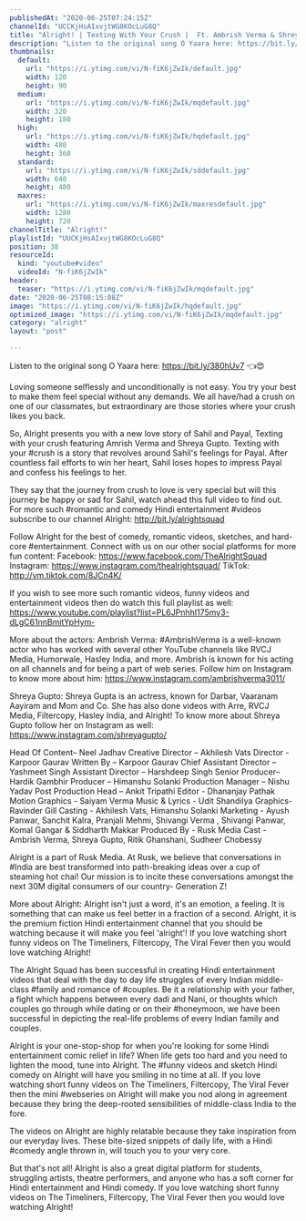 ```yaml
---
publishedAt: "2020-06-25T07:24:15Z"
channelId: "UCCKjHsAIxvjtWG8KOcLuG8Q"
title: "Alright! | Texting With Your Crush |  Ft. Ambrish Verma & Shreya Gupto"
description: "Listen to the original song O Yaara here: https://bit.ly/380hUv7 👈😍\n\nLoving someone selflessly and unconditionally is not easy. You try your best to make them feel special without any demands. We all have/had a crush on one of our classmates, but extraordinary are those stories where your crush likes you back.\n\nSo, Alright presents you with a new love story of Sahil and Payal, Texting with your crush featuring Amrish Verma and Shreya Gupto. Texting with your #crush is a story that revolves around Sahil's feelings for Payal. After countless fail efforts to win her heart, Sahil loses hopes to impress Payal and confess his feelings to her.\n\nThey say that the journey from crush to love is very special but will this journey be happy or sad for Sahil, watch ahead this full video to find out. For more such #romantic and comedy Hindi entertainment #videos subscribe to our channel Alright: http://bit.ly/alrightsquad\n\nFollow Alright for the best of comedy, romantic videos, sketches, and hard-core #entertainment. Connect with us on our other social platforms for more fun content: Facebook: https://www.facebook.com/TheAlrightSquad Instagram: https://www.instagram.com/thealrightsquad/ TikTok: http://vm.tiktok.com/8JCn4K/\n\nIf you wish to see more such romantic videos, funny videos and entertainment videos then do watch this full playlist as well: https://www.youtube.com/playlist?list=PL6JPnhhI175my3-dLgC61nnBmitYpHym-\n\nMore about the actors:\nAmbrish Verma: #AmbrishVerma is a well-known actor who has worked with several other YouTube channels like RVCJ Media, Humorwale, Hasley India, and more. Ambrish is known for his acting on all channels and for being a part of web series. Follow him on Instagram to know more about him: https://www.instagram.com/ambrishverma3011/\n\nShreya Gupto: Shreya Gupta is an actress, known for Darbar, Vaaranam Aayiram and Mom and Co. She has also done videos with Arre, RVCJ Media, Filtercopy, Hasley India, and Alright! To know more about Shreya Gupto follow her on Instagram as well: https://www.instagram.com/shreyagupto/\n\nHead Of Content– Neel Jadhav\nCreative Director – Akhilesh Vats\nDirector - Karpoor Gaurav\nWritten By – Karpoor Gaurav\nChief Assistant Director – Yashmeet Singh\nAssistant Director – Harshdeep Singh\nSenior Producer– Hardik Gambhir\nProducer – Himanshu Solanki\nProduction Manager – Nishu Yadav\nPost Production Head – Ankit Tripathi\nEditor -  Dhananjay Pathak\nMotion Graphics -  Saiyam Verma\nMusic & Lyrics - Udit Shandilya\nGraphics- Ravinder Gill\nCasting -  Akhilesh Vats, Himanshu Solanki\nMarketing -  Ayush Panwar, Sanchit Kalra, Pranjali Mehmi, Shivangi Verma , Shivangi Panwar, Komal Gangar & Siddharth Makkar\nProduced By - Rusk Media\nCast -  Ambrish Verma, Shreya Gupto, Ritik Ghanshani, Sudheer Chobessy\n\nAlright is a part of Rusk Media. At Rusk, we believe that conversations in #India are best transformed into path-breaking ideas over a cup of steaming hot chai! Our mission is to incite these conversations amongst the next 30M digital consumers of our country- Generation Z!\n\nMore about Alright: Alright isn't just a word, it's an emotion, a feeling. It is something that can make us feel better in a fraction of a second. Alright, it is the premium fiction Hindi entertainment channel that you should be watching because it will make you feel 'alright'! If you love watching short funny videos on The Timeliners, Filtercopy, The Viral Fever then you would love watching Alright!\n\nThe Alright Squad has been successful in creating Hindi entertainment videos that deal with the day to day life struggles of every Indian middle-class #family and romance of #couples. Be it a relationship with your father, a fight which happens between every dadi and Nani, or thoughts which couples go through while dating or on their #honeymoon, we have been successful in depicting the real-life problems of every Indian family and couples.\n\nAlright is your one-stop-shop for when you're looking for some Hindi entertainment comic relief in life? When life gets too hard and you need to lighten the mood, tune into Alright. The #funny videos and sketch Hindi comedy on Alright will have you smiling in no time at all. If you love watching short funny videos on The Timeliners, Filtercopy, The Viral Fever then the mini #webseries on Alright will make you nod along in agreement because they bring the deep-rooted sensibilities of middle-class India to the fore.\n\nThe videos on Alright are highly relatable because they take inspiration from our everyday lives. These bite-sized snippets of daily life, with a Hindi #comedy angle thrown in, will touch you to your very core.\n\nBut that's not all! Alright is also a great digital platform for students, struggling artists, theatre performers, and anyone who has a soft corner for Hindi entertainment and Hindi comedy. If you love watching short funny videos on The Timeliners, Filtercopy, The Viral Fever then you would love watching Alright!"
thumbnails:
  default:
    url: "https://i.ytimg.com/vi/N-fiK6jZwIk/default.jpg"
    width: 120
    height: 90
  medium:
    url: "https://i.ytimg.com/vi/N-fiK6jZwIk/mqdefault.jpg"
    width: 320
    height: 180
  high:
    url: "https://i.ytimg.com/vi/N-fiK6jZwIk/hqdefault.jpg"
    width: 480
    height: 360
  standard:
    url: "https://i.ytimg.com/vi/N-fiK6jZwIk/sddefault.jpg"
    width: 640
    height: 480
  maxres:
    url: "https://i.ytimg.com/vi/N-fiK6jZwIk/maxresdefault.jpg"
    width: 1280
    height: 720
channelTitle: "Alright!"
playlistId: "UUCKjHsAIxvjtWG8KOcLuG8Q"
position: 38
resourceId:
  kind: "youtube#video"
  videoId: "N-fiK6jZwIk"
header:
  teaser: "https://i.ytimg.com/vi/N-fiK6jZwIk/mqdefault.jpg"
date: "2020-06-25T08:15:08Z"
image: "https://i.ytimg.com/vi/N-fiK6jZwIk/hqdefault.jpg"
optimized_image: "https://i.ytimg.com/vi/N-fiK6jZwIk/mqdefault.jpg"
category: "alright"
layout: "post"

---
```

Listen to the original song O Yaara here: https://bit.ly/380hUv7 👈😍

Loving someone selflessly and unconditionally is not easy. You try your best to make them feel special without any demands. We all have/had a crush on one of our classmates, but extraordinary are those stories where your crush likes you back.

So, Alright presents you with a new love story of Sahil and Payal, Texting with your crush featuring Amrish Verma and Shreya Gupto. Texting with your #crush is a story that revolves around Sahil's feelings for Payal. After countless fail efforts to win her heart, Sahil loses hopes to impress Payal and confess his feelings to her.

They say that the journey from crush to love is very special but will this journey be happy or sad for Sahil, watch ahead this full video to find out. For more such #romantic and comedy Hindi entertainment #videos subscribe to our channel Alright: http://bit.ly/alrightsquad

Follow Alright for the best of comedy, romantic videos, sketches, and hard-core #entertainment. Connect with us on our other social platforms for more fun content: Facebook: https://www.facebook.com/TheAlrightSquad Instagram: https://www.instagram.com/thealrightsquad/ TikTok: http://vm.tiktok.com/8JCn4K/

If you wish to see more such romantic videos, funny videos and entertainment videos then do watch this full playlist as well: https://www.youtube.com/playlist?list=PL6JPnhhI175my3-dLgC61nnBmitYpHym-

More about the actors:
Ambrish Verma: #AmbrishVerma is a well-known actor who has worked with several other YouTube channels like RVCJ Media, Humorwale, Hasley India, and more. Ambrish is known for his acting on all channels and for being a part of web series. Follow him on Instagram to know more about him: https://www.instagram.com/ambrishverma3011/

Shreya Gupto: Shreya Gupta is an actress, known for Darbar, Vaaranam Aayiram and Mom and Co. She has also done videos with Arre, RVCJ Media, Filtercopy, Hasley India, and Alright! To know more about Shreya Gupto follow her on Instagram as well: https://www.instagram.com/shreyagupto/

Head Of Content– Neel Jadhav
Creative Director – Akhilesh Vats
Director - Karpoor Gaurav
Written By – Karpoor Gaurav
Chief Assistant Director – Yashmeet Singh
Assistant Director – Harshdeep Singh
Senior Producer– Hardik Gambhir
Producer – Himanshu Solanki
Production Manager – Nishu Yadav
Post Production Head – Ankit Tripathi
Editor -  Dhananjay Pathak
Motion Graphics -  Saiyam Verma
Music & Lyrics - Udit Shandilya
Graphics- Ravinder Gill
Casting -  Akhilesh Vats, Himanshu Solanki
Marketing -  Ayush Panwar, Sanchit Kalra, Pranjali Mehmi, Shivangi Verma , Shivangi Panwar, Komal Gangar & Siddharth Makkar
Produced By - Rusk Media
Cast -  Ambrish Verma, Shreya Gupto, Ritik Ghanshani, Sudheer Chobessy

Alright is a part of Rusk Media. At Rusk, we believe that conversations in #India are best transformed into path-breaking ideas over a cup of steaming hot chai! Our mission is to incite these conversations amongst the next 30M digital consumers of our country- Generation Z!

More about Alright: Alright isn't just a word, it's an emotion, a feeling. It is something that can make us feel better in a fraction of a second. Alright, it is the premium fiction Hindi entertainment channel that you should be watching because it will make you feel 'alright'! If you love watching short funny videos on The Timeliners, Filtercopy, The Viral Fever then you would love watching Alright!

The Alright Squad has been successful in creating Hindi entertainment videos that deal with the day to day life struggles of every Indian middle-class #family and romance of #couples. Be it a relationship with your father, a fight which happens between every dadi and Nani, or thoughts which couples go through while dating or on their #honeymoon, we have been successful in depicting the real-life problems of every Indian family and couples.

Alright is your one-stop-shop for when you're looking for some Hindi entertainment comic relief in life? When life gets too hard and you need to lighten the mood, tune into Alright. The #funny videos and sketch Hindi comedy on Alright will have you smiling in no time at all. If you love watching short funny videos on The Timeliners, Filtercopy, The Viral Fever then the mini #webseries on Alright will make you nod along in agreement because they bring the deep-rooted sensibilities of middle-class India to the fore.

The videos on Alright are highly relatable because they take inspiration from our everyday lives. These bite-sized snippets of daily life, with a Hindi #comedy angle thrown in, will touch you to your very core.

But that's not all! Alright is also a great digital platform for students, struggling artists, theatre performers, and anyone who has a soft corner for Hindi entertainment and Hindi comedy. If you love watching short funny videos on The Timeliners, Filtercopy, The Viral Fever then you would love watching Alright!